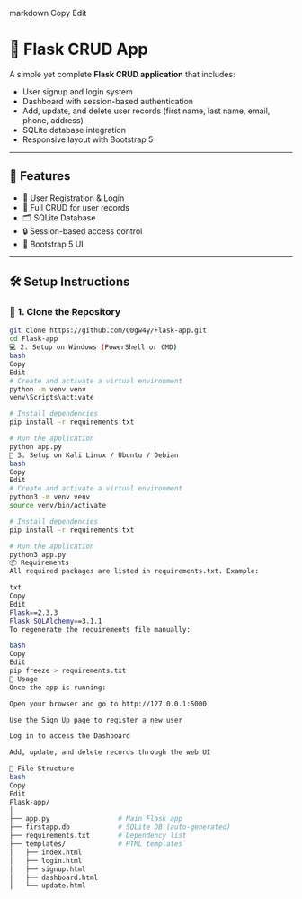 markdown
Copy
Edit
# 📘 Flask CRUD App

A simple yet complete **Flask CRUD application** that includes:

- User signup and login system
- Dashboard with session-based authentication
- Add, update, and delete user records (first name, last name, email, phone, address)
- SQLite database integration
- Responsive layout with Bootstrap 5

---

## 📁 Features

- 📝 User Registration & Login
- 🧾 Full CRUD for user records
- 🗂️ SQLite Database
- 🔒 Session-based access control
- 🎨 Bootstrap 5 UI

---

## 🛠️ Setup Instructions

### 🔧 1. Clone the Repository

```bash
git clone https://github.com/O0gw4y/Flask-app.git
cd Flask-app
💻 2. Setup on Windows (PowerShell or CMD)
bash
Copy
Edit
# Create and activate a virtual environment
python -m venv venv
venv\Scripts\activate

# Install dependencies
pip install -r requirements.txt

# Run the application
python app.py
🐧 3. Setup on Kali Linux / Ubuntu / Debian
bash
Copy
Edit
# Create and activate a virtual environment
python3 -m venv venv
source venv/bin/activate

# Install dependencies
pip install -r requirements.txt

# Run the application
python3 app.py
📦 Requirements
All required packages are listed in requirements.txt. Example:

txt
Copy
Edit
Flask==2.3.3
Flask_SQLAlchemy==3.1.1
To regenerate the requirements file manually:

bash
Copy
Edit
pip freeze > requirements.txt
🧪 Usage
Once the app is running:

Open your browser and go to http://127.0.0.1:5000

Use the Sign Up page to register a new user

Log in to access the Dashboard

Add, update, and delete records through the web UI

📂 File Structure
bash
Copy
Edit
Flask-app/
│
├── app.py                 # Main Flask app
├── firstapp.db            # SQLite DB (auto-generated)
├── requirements.txt       # Dependency list
├── templates/             # HTML templates
│   ├── index.html
│   ├── login.html
│   ├── signup.html
│   ├── dashboard.html
│   └── update.html
